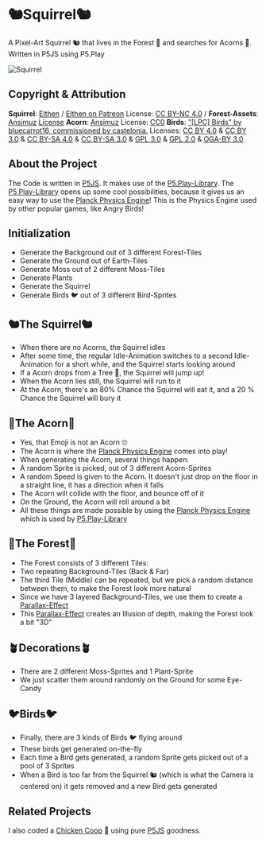 # 🐿️Squirrel🐿️
A Pixel-Art Squirrel 🐿️ that lives in the Forest 🌳 and searches for Acorns 🌰. Written in P5JS using P5.Play

![Squirrel](https://raw.githubusercontent.com/johnnyawesome/Squirrel/main/Squirrel/DemoImages/Squirrel.gif)

## Copyright & Attribution

**Squirrel**: [Elthen](https://elthen.itch.io/2d-pixel-art-squirrel-sprites?download) / [Elthen on Patreon](https://www.patreon.com/posts/27430241) License: [CC BY-NC 4.0](https://creativecommons.org/licenses/by-nc/4.0/) / 
**Forest-Assets**: [Ansimuz](https://ansimuz.itch.io/sunnyland-tall-forest) [License](https://ansimuz.itch.io/sunnyland-tall-forest)
**Acorn**: [Ansimuz](https://ansimuz.itch.io/sunnyland-woods) License: [CC0](https://creativecommons.org/publicdomain/zero/1.0/)
**Birds**: ["[LPC] Birds" by bluecarrot16, commissioned by castelonia.](https://opengameart.org/content/lpc-birds) Licenses: [CC BY 4.0](https://creativecommons.org/licenses/by/4.0/) & [CC BY 3.0](https://creativecommons.org/licenses/by/3.0/) & [CC BY-SA 4.0](https://creativecommons.org/licenses/by-sa/4.0/) & [CC BY-SA 3.0](https://creativecommons.org/licenses/by-sa/3.0/) & [GPL 3.0](https://www.gnu.org/licenses/gpl-3.0.html) & [GPL 2.0](https://www.gnu.org/licenses/old-licenses/gpl-2.0.html) & [OGA-BY 3.0](https://opengameart.org/content/oga-by-30-faq) 

## About the Project

The Code is written in [P5JS](https://p5js.org/). It makes use of the [P5.Play-Library](https://p5play.org/).
The [P5.Play-Library](https://p5play.org/) opens up some cool possibilities, because it gives us an easy way to use the [Planck Physics Engine](https://piqnt.com/planck.js/)! This is the Physics Engine used by other popular games, like Angry Birds!

## Initialization

- Generate the Background out of 3 different Forest-Tiles
- Generate the Ground out of Earth-Tiles
- Generate Moss out of 2 different Moss-Tiles
- Generate Plants
- Generate the Squirrel
- Generate Birds 🐦 out of 3 different Bird-Sprites
 
## 🐿️The Squirrel🐿️

- When there are no Acorns, the Squirrel idles
- After some time, the regular Idle-Animation switches to a second Idle-Animation for a short while, and the Squirrel starts looking around
- If a Acorn drops from a Tree 🌳, the Squirrel will jump up!
- When the Acorn lies still, the Squirrel will run to it
- At the Acorn, there's an 80% Chance the Squirrel will eat it, and a 20 % Chance the Squirrel will bury it

## 🌰The Acorn🌰

- Yes, that Emoji is not an Acorn 🙄
- The Acorn is where the [Planck Physics Engine](https://piqnt.com/planck.js/) comes into play!
- When generating the Acorn, several things happen:
- A random Sprite is picked, out of 3 different Acorn-Sprites
- A random Speed is given to the Acorn. It doesn't just drop on the floor in a straight line, it has a direction when it falls
- The Acorn will collide with the floor, and bounce off of it
- On the Ground, the Acorn will roll around a bit
- All these things are made possible by using the [Planck Physics Engine](https://piqnt.com/planck.js/) which is used by [P5.Play-Library](https://p5play.org/)

## 🌳The Forest🌳

- The Forest consists of 3 different Tiles:
- Two repeating Background-Tiles (Back & Far)
- The third Tile (Middle) can be repeated, but we pick a random distance between them, to make the Forest look more natural
- Since we have 3 layered Background-Tiles, we use them to create a [Parallax-Effect](https://en.wikipedia.org/wiki/Parallax)
- This [Parallax-Effect](https://en.wikipedia.org/wiki/Parallax) creates an Illusion of depth, making the Forest look a bit "3D"

## 🪴Decorations🪴

- There are 2 different Moss-Sprites and 1 Plant-Sprite
- We just scatter them around randomly on the Ground for some Eye-Candy

## 🐦Birds🐦

- Finally, there are 3 kinds of Birds 🐦 flying around
- These birds get generated on-the-fly
- Each time a Bird gets generated, a random Sprite gets picked out of a pool of 3 Sprites
- When a Bird is too far from the Squirrel 🐿️ (which is what the Camera is centered on) it gets removed and a new Bird gets generated

## Related Projects

I also coded a [Chicken Coop](https://github.com/johnnyawesome/ChickensAndBees) 🐔 using pure [P5JS](https://p5js.org/) goodness.
